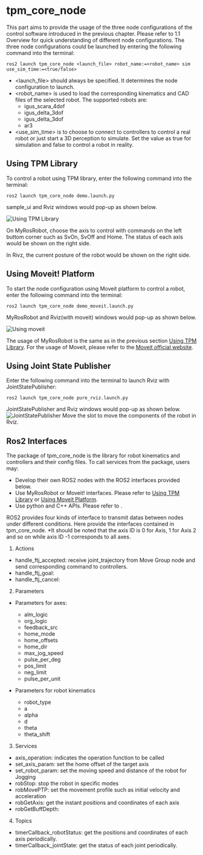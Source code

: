 # tpm_core_node
This part aims to provide the usage of the three node configurations of the control software introduced in the previous chapter. Please refer to 1.1 Overview for quick understanding of different node configurations.
The three node configurations could be launched by entering the following command into the terminal:
```
ros2 launch tpm_core_node <launch_file> robot_name:=<robot_name> sim use_sim_time:=<true/false>
```
- <launch_file> should always be specified. It determines the node configuration to launch.
- <robot_name> is used to load the corresponding kinematics and CAD files of the selected robot. The supported robots are:
    - igus_scara_4dof
    - igus_delta_3dof
    - igus_delta_3dof
    - ar3
- <use_sim_time> is to choose to connect to controllers to control a real robot or just start a 3D perception to simulate. Set the value as true for simulation and false to control a robot in reality.

## Using TPM Library
To control a robot using TPM library, enter the following command into the terminal:
```
ros2 launch tpm_core_node demo.launch.py
```
sample_ui and Rviz windows would pop-up as shown below.

![Using TPM Library](/src/Image/tpm_library.png)

On MyRosRobot, choose the axis to control with commands on the left buttom corner such as SvOn, SvOff and Home. The status of each axis would be shown on the right side.

In Rivz, the current posture of the robot would be shown on the right side.

## Using Moveit! Platform
To start the node configuration using Moveit platform to control a robot, enter the following command into the terminal:
```
ros2 launch tpm_core_node demo_moveit.launch.py
```
MyRosRobot and Rviz(with moveit) windows would pop-up as shown below.

![Using moveit](/src/Image/using%20moveit.png)

The usage of MyRosRobot is the same as in the previous section [Using TPM Library](#using-tpm-library).
For the usage of Moveit, please refer to the [Moveit official website]().

## Using Joint State Publisher
Enter the following command into the terminal to launch Rviz with JointStatePublisher:
```
ros2 launch tpm_core_node pure_rviz.launch.py
```
JointStatePublisher and Rviz windows would pop-up as shown below.
![JointStatePublisher](/src/Image/pure_rviz.png)
Move the slot to move the components of the robot in Rviz.

## Ros2 Interfaces
The package of tpm_core_node is the library for robot kinematics and controllers and their config files.
To call services from the package, users may:
- Develop their own ROS2 nodes with the ROS2 interfaces provided below.
- Use MyRosRobot or Moveit! interfaces. Please refer to [Using TPM Library](#using-tpm-library) or [Using Moveit Platform](#using-moveit-platform).
- Use python and C++ APIs. Please refer to .

ROS2 provides four kinds of interface to transmit datas between nodes under different conditions. Here provide the interfaces contained in tpm_core_node.
*It should be noted that the axis ID is 0 for Axis, 1 for Axis 2 and so on while axis ID -1 corresponds to all axes.
1. Actions
- handle_ftj_accepted: receive joint_trajectory from Move Group node and send corresponding command to controllers.
- handle_ftj_goal:
- handle_ftj_cancel:
2. Parameters
- Parameters for axes:
    - alm_logic
    - org_logic
    - feedback_src
    - home_mode
    - home_offsets
    - home_dir
    - max_jog_speed
    - pulse_per_deg
    - pos_limit
    - neg_limit
    - pulse_per_unit

- Parameters for robot kinematics
    - robot_type
    - a
    - alpha
    - d
    - theta
    - theta_shift

3. Services
- axis_operation: indicates the operation function to be called
- set_axis_param: set the home offset of the target axis
- set_robot_param: set the moving speed and distance of the robot for Jogging
- robStop: stop the robot in specific modes
- robMovePTP: set the movement profile such as initial velocity and acceleration
- robGetAxis: get the instant positions and coordinates of each axis
- robGetBuffDepth: 
4. Topics
- timerCallback_robotStatus: get the positions and coordinates of each axis periodically.
- timerCallback_jointState: get the status of each joint periodically.
